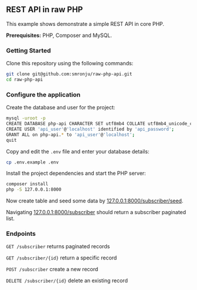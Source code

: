 ## REST API in raw PHP

This example shows demonstrate a simple REST API in core PHP.

**Prerequisites:** PHP, Composer and MySQL.

### Getting Started
Clone this repository using the following commands:

```sh
git clone git@github.com:smronju/raw-php-api.git
cd raw-php-api
```

### Configure the application

Create the database and user for the project:

```sh
mysql -uroot -p
CREATE DATABASE php-api CHARACTER SET utf8mb4 COLLATE utf8mb4_unicode_ci;
CREATE USER 'api_user'@'localhost' identified by 'api_password';
GRANT ALL on php-api.* to 'api_user'@'localhost';
quit
```

Copy and edit the `.env` file and enter your database details:

```sh
cp .env.example .env
```

Install the project dependencies and start the PHP server:

```sh
composer install
php -S 127.0.0.1:8000
```
Now create table and seed some data by [127.0.0.1:8000/subscriber/seed](127.0.0.1:8000/subscriber/seed).

Navigating [127.0.0.1:8000/subscriber](127.0.0.1:8000/subscriber) should return a subscriber paginated list.


### Endpoints

```GET /subscriber``` returns paginated records

```GET /subscriber/{id}``` return a specific record

```POST /subscriber``` create a new record

```DELETE /subscriber/{id}``` delete an existing record